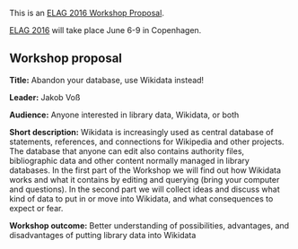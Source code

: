 This is an [ELAG 2016 Workshop Proposal](http://elag2016.org/programme/call-for-workshop-proposals/).

[ELAG 2016](http://elag2016.org/) will take place June 6-9 in Copenhagen.

## Workshop proposal

**Title:** Abandon your database, use Wikidata instead!

**Leader:** Jakob Voß

**Audience:** Anyone interested in library data, Wikidata, or both 

**Short description:**
Wikidata is increasingly used as central database of statements, references,
and connections for Wikipedia and other projects. The database that anyone can
edit also contains authority files, bibliographic data and other content
normally managed in library databases. In the first part of the Workshop we
will find out how Wikidata works and what it contains by editing and querying
(bring your computer and questions).  In the second part we will collect ideas
and discuss what kind of data to put in or move into Wikidata, and what consequences
to expect or fear.

**Workshop outcome:**
Better understanding of possibilities, advantages, and disadvantages of putting library data into Wikidata

